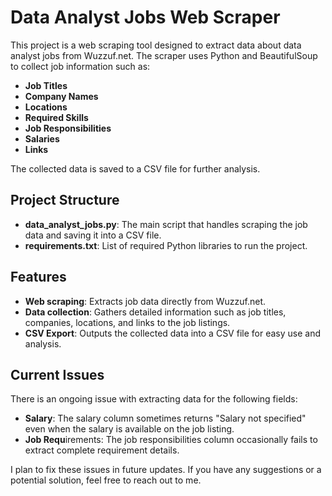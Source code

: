 # Data Analyst Jobs Web Scraper

This project is a web scraping tool designed to extract data about data analyst jobs from Wuzzuf.net. The scraper uses Python and BeautifulSoup to collect job information such as:

- **Job Titles**
- **Company Names**
- **Locations**
- **Required Skills**
- **Job Responsibilities**
- **Salaries**
- **Links**

The collected data is saved to a CSV file for further analysis.

## Project Structure

- **data_analyst_jobs.py**: The main script that handles scraping the job data and saving it into a CSV file.
- **requirements.txt**: List of required Python libraries to run the project.

## Features

- **Web scraping**: Extracts job data directly from Wuzzuf.net.
- **Data collection**: Gathers detailed information such as job titles, companies, locations, and links to the job listings.
- **CSV Export**: Outputs the collected data into a CSV file for easy use and analysis.

## Current Issues
There is an ongoing issue with extracting data for the following fields:

- **Salary**: The salary column sometimes returns "Salary not specified" even when the salary is available on the job listing.
- **Job Requ**irements: The job responsibilities column occasionally fails to extract complete requirement details.
  
I plan to fix these issues in future updates. If you have any suggestions or a potential solution, feel free to reach out to me.
